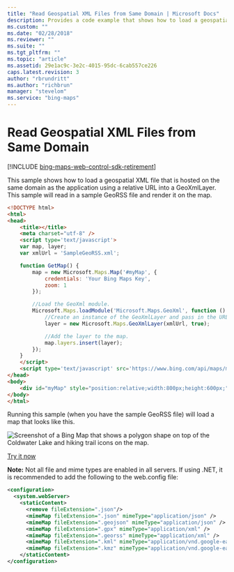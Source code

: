 ```yaml
---
title: "Read Geospatial XML Files from Same Domain | Microsoft Docs"
description: Provides a code example that shows how to load a geospatial XML file that is hosted on the same domain as the application into a GeoXmlLayer.
ms.custom: ""
ms.date: "02/28/2018"
ms.reviewer: ""
ms.suite: ""
ms.tgt_pltfrm: ""
ms.topic: "article"
ms.assetid: 29e1ac9c-3e2c-4015-95dc-6cab557ce226
caps.latest.revision: 3
author: "rbrundritt"
ms.author: "richbrun"
manager: "stevelom"
ms.service: "bing-maps"
---
```


# Read Geospatial XML Files from Same Domain

[!INCLUDE [bing-maps-web-control-sdk-retirement](../../includes/bing-maps-web-control-sdk-retirement.md)]

This sample shows how to load a geospatial XML file that is hosted on the same domain as the application using a relative URL into a GeoXmlLayer. This sample will read in a sample GeoRSS file and render it on the map. 

```html
<!DOCTYPE html>
<html>
<head>
    <title></title>
    <meta charset="utf-8" />
    <script type='text/javascript'>
    var map, layer;
    var xmlUrl = 'SampleGeoRSS.xml';

    function GetMap() {
        map = new Microsoft.Maps.Map('#myMap', {
            credentials: 'Your Bing Maps Key',
            zoom: 1
        });

        //Load the GeoXml module.
        Microsoft.Maps.loadModule('Microsoft.Maps.GeoXml', function () {
            //Create an instance of the GeoXmlLayer and pass in the URL to the GeoRSS file that is hosted on the same domain.
            layer = new Microsoft.Maps.GeoXmlLayer(xmlUrl, true);

            //Add the layer to the map.
            map.layers.insert(layer);
        });
    }
    </script>
    <script type='text/javascript' src='https://www.bing.com/api/maps/mapcontrol?callback=GetMap' async defer></script>
</head>
<body>
    <div id="myMap" style="position:relative;width:800px;height:600px;"></div>
</body>
</html>
```

Running this sample (when you have the sample GeoRSS file) will load a map that looks like this.
 
![Screenshot of a Bing Map that shows a polygon shape on top of the Coldwater Lake and hiking trail icons on the map.](../../media/bmv8-georsssample.PNG)
 
[Try it now](https://bingmapsv8samples.azurewebsites.net/#GeoXmlLayer%20-%20Same%20Domain)

**Note:** Not all file and mime types are enabled in all servers. If using .NET, it is recommended to add the following to the web.config file:

```xml
<configuration>
  <system.webServer>
    <staticContent>
      <remove fileExtension=".json"/>
      <mimeMap fileExtension=".json" mimeType="application/json" />
      <mimeMap fileExtension=".geojson" mimeType="application/json" />
      <mimeMap fileExtension=".gpx" mimeType="application/xml" />
      <mimeMap fileExtension=".georss" mimeType="application/xml" />
      <mimeMap fileExtension=".kml" mimeType="application/vnd.google-earth.kml+xml" />
      <mimeMap fileExtension=".kmz" mimeType="application/vnd.google-earth.kmz" />
    </staticContent>
</configuration>
```
